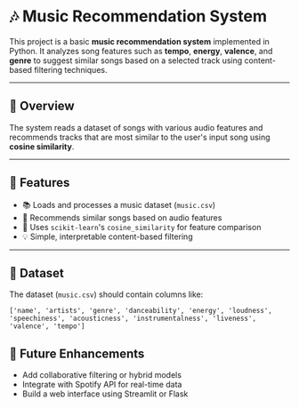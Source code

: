 # 🎶 Music Recommendation System

This project is a basic **music recommendation system** implemented in Python. It analyzes song features such as **tempo**, **energy**, **valence**, and **genre** to suggest similar songs based on a selected track using content-based filtering techniques.

---

## 🧠 Overview

The system reads a dataset of songs with various audio features and recommends tracks that are most similar to the user's input song using **cosine similarity**.

---

## 🧰 Features

* 📚 Loads and processes a music dataset (`music.csv`)
* 🎼 Recommends similar songs based on audio features
* 🧠 Uses `scikit-learn`'s `cosine_similarity` for feature comparison
* 💡 Simple, interpretable content-based filtering

---

## 📁 Dataset

The dataset (`music.csv`) should contain columns like:

```
['name', 'artists', 'genre', 'danceability', 'energy', 'loudness', 'speechiness', 'acousticness', 'instrumentalness', 'liveness', 'valence', 'tempo']
```


## 🔮 Future Enhancements

* Add collaborative filtering or hybrid models
* Integrate with Spotify API for real-time data
* Build a web interface using Streamlit or Flask

